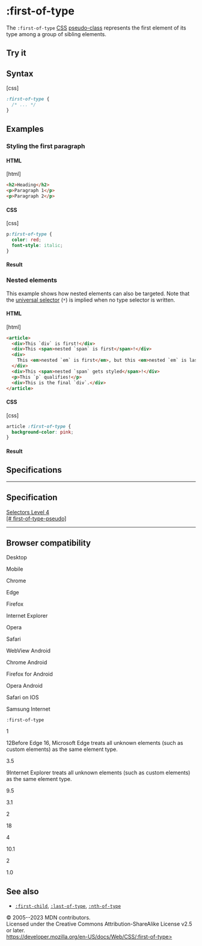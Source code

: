 :first-of-type
==============

The `:first-of-type`
[CSS](https://developer.mozilla.org/en-US/docs/Web/CSS)
[pseudo-class](pseudo-classes.md) represents the first element of its type
among a group of sibling elements.

Try it
------

Syntax
------

[css]

```css
:first-of-type {
  /* ... */
}
```

Examples
--------

### Styling the first paragraph

#### HTML

[html]

```html
<h2>Heading</h2>
<p>Paragraph 1</p>
<p>Paragraph 2</p>
```

#### CSS

[css]

```css
p:first-of-type {
  color: red;
  font-style: italic;
}
```

#### Result

### Nested elements

This example shows how nested elements can also be targeted. Note that
the [universal selector](universal_selectors.md) (`*`) is implied when no
type selector is written.

#### HTML

[html]

```html
<article>
  <div>This `div` is first!</div>
  <div>This <span>nested `span` is first</span>!</div>
  <div>
    This <em>nested `em` is first</em>, but this <em>nested `em` is last</em>!
  </div>
  <div>This <span>nested `span` gets styled</span>!</div>
  <p>This `p` qualifies!</p>
  <div>This is the final `div`.</div>
</article>
```

#### CSS

[css]

```css
article :first-of-type {
  background-color: pink;
}
```

#### Result

Specifications
--------------

  ------------------------------------------------------------------------------------------

Specification
  ------------------------------------------------------------------------------------------

  [Selectors Level 4\
  [\#
  first-of-type-pseudo]](https://drafts.csswg.org/selectors/#first-of-type-pseudo)

  ------------------------------------------------------------------------------------------

Browser compatibility
---------------------

Desktop

Mobile

Chrome

Edge

Firefox

Internet Explorer

Opera

Safari

WebView Android

Chrome Android

Firefox for Android

Opera Android

Safari on IOS

Samsung Internet

`:first-of-type`

1

12Before Edge 16, Microsoft Edge treats all unknown elements (such as
custom elements) as the same element type.

3.5

9Internet Explorer treats all unknown elements (such as custom elements)
as the same element type.

9.5

3.1

2

18

4

10.1

2

1.0

See also
--------

- [`:first-child`](:first-child), [`:last-of-type`](:last-of-type),
    [`:nth-of-type`](:nth-of-type)

© 2005--2023 MDN contributors.\
Licensed under the Creative Commons Attribution-ShareAlike License v2.5
or later.\
https://developer.mozilla.org/en-US/docs/Web/CSS/:first-of-type>
